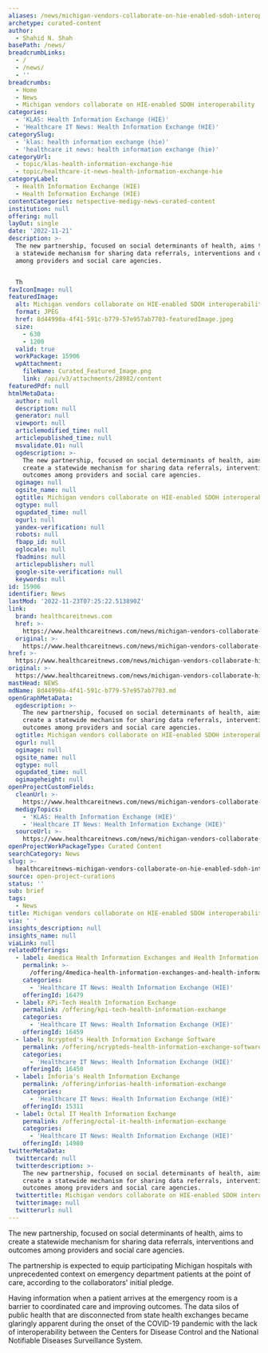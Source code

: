 ```yaml
---
aliases: /news/michigan-vendors-collaborate-on-hie-enabled-sdoh-interoperability
archetype: curated-content
author:
  - Shahid N. Shah
basePath: /news/
breadcrumbLinks:
  - /
  - /news/
  - ''
breadcrumbs:
  - Home
  - News
  - Michigan vendors collaborate on HIE-enabled SDOH interoperability
categories:
  - 'KLAS: Health Information Exchange (HIE)'
  - 'Healthcare IT News: Health Information Exchange (HIE)'
categorySlug:
  - 'klas: health information exchange (hie)'
  - 'healthcare it news: health information exchange (hie)'
categoryUrl:
  - topic/klas-health-information-exchange-hie
  - topic/healthcare-it-news-health-information-exchange-hie
categoryLabel:
  - Health Information Exchange (HIE)
  - Health Information Exchange (HIE)
contentCategories: netspective-medigy-news-curated-content
institution: null
offering: null
layOut: single
date: '2022-11-21'
description: >-
  The new partnership, focused on social determinants of health, aims to create
  a statewide mechanism for sharing data referrals, interventions and outcomes
  among providers and social care agencies.


  Th
favIconImage: null
featuredImage:
  alt: Michigan vendors collaborate on HIE-enabled SDOH interoperability
  format: JPEG
  href: 8d44990a-4f41-591c-b779-57e957ab7703-featuredImage.jpeg
  size:
    - 630
    - 1200
  valid: true
  workPackage: 15906
  wpAttachment:
    fileName: Curated_Featured_Image.png
    link: /api/v3/attachments/28982/content
featuredPdf: null
htmlMetaData:
  author: null
  description: null
  generator: null
  viewport: null
  articlemodified_time: null
  articlepublished_time: null
  msvalidate.01: null
  ogdescription: >-
    The new partnership, focused on social determinants of health, aims to
    create a statewide mechanism for sharing data referrals, interventions and
    outcomes among providers and social care agencies.
  ogimage: null
  ogsite_name: null
  ogtitle: Michigan vendors collaborate on HIE-enabled SDOH interoperability
  ogtype: null
  ogupdated_time: null
  ogurl: null
  yandex-verification: null
  robots: null
  fbapp_id: null
  oglocale: null
  fbadmins: null
  articlepublisher: null
  google-site-verification: null
  keywords: null
id: 15906
identifier: News
lastMod: '2022-11-23T07:25:22.513890Z'
link:
  brand: healthcareitnews.com
  href: >-
    https://www.healthcareitnews.com/news/michigan-vendors-collaborate-hie-enabled-sdoh-interoperability
  original: >-
    https://www.healthcareitnews.com/news/michigan-vendors-collaborate-hie-enabled-sdoh-interoperability
href: >-
  https://www.healthcareitnews.com/news/michigan-vendors-collaborate-hie-enabled-sdoh-interoperability
original: >-
  https://www.healthcareitnews.com/news/michigan-vendors-collaborate-hie-enabled-sdoh-interoperability
mastHead: NEWS
mdName: 8d44990a-4f41-591c-b779-57e957ab7703.md
openGraphMetaData:
  ogdescription: >-
    The new partnership, focused on social determinants of health, aims to
    create a statewide mechanism for sharing data referrals, interventions and
    outcomes among providers and social care agencies.
  ogtitle: Michigan vendors collaborate on HIE-enabled SDOH interoperability
  ogurl: null
  ogimage: null
  ogsite_name: null
  ogtype: null
  ogupdated_time: null
  ogimageheight: null
openProjectCustomFields:
  cleanUrl: >-
    https://www.healthcareitnews.com/news/michigan-vendors-collaborate-hie-enabled-sdoh-interoperability
  medigyTopics:
    - 'KLAS: Health Information Exchange (HIE)'
    - 'Healthcare IT News: Health Information Exchange (HIE)'
  sourceUrl: >-
    https://www.healthcareitnews.com/news/michigan-vendors-collaborate-hie-enabled-sdoh-interoperability
openProjectWorkPackageType: Curated Content
searchCategory: News
slug: >-
  healthcareitnews-michigan-vendors-collaborate-on-hie-enabled-sdoh-interoperability
source: open-project-curations
status: ''
sub: brief
tags:
  - News
title: Michigan vendors collaborate on HIE-enabled SDOH interoperability
via: ' '
insights_description: null
insights_name: null
viaLink: null
relatedOfferings:
  - label: 4medica Health Information Exchanges and Health Information Networks
    permalink: >-
      /offering/4medica-health-information-exchanges-and-health-information-networks
    categories:
      - 'Healthcare IT News: Health Information Exchange (HIE)'
    offeringId: 16479
  - label: KPi-Tech Health Information Exchange
    permalink: /offering/kpi-tech-health-information-exchange
    categories:
      - 'Healthcare IT News: Health Information Exchange (HIE)'
    offeringId: 16459
  - label: Ncrypted's Health Information Exchange Software
    permalink: /offering/ncrypteds-health-information-exchange-software
    categories:
      - 'Healthcare IT News: Health Information Exchange (HIE)'
    offeringId: 16450
  - label: Inforia's Health Information Exchange
    permalink: /offering/inforias-health-information-exchange
    categories:
      - 'Healthcare IT News: Health Information Exchange (HIE)'
    offeringId: 15311
  - label: Octal IT Health Information Exchange
    permalink: /offering/octal-it-health-information-exchange
    categories:
      - 'Healthcare IT News: Health Information Exchange (HIE)'
    offeringId: 14980
twitterMetaData:
  twittercard: null
  twitterdescription: >-
    The new partnership, focused on social determinants of health, aims to
    create a statewide mechanism for sharing data referrals, interventions and
    outcomes among providers and social care agencies.
  twittertitle: Michigan vendors collaborate on HIE-enabled SDOH interoperability
  twitterimage: null
  twitterurl: null
---
```

The new partnership, focused on social determinants of health, aims to create a statewide mechanism for sharing data referrals, interventions and outcomes among providers and social care agencies.

The partnership is expected to equip participating Michigan hospitals with unprecedented context on emergency department patients at the point of care, according to the collaborators&#39; initial pledge. 

Having information when a patient arrives at the emergency room is a barrier to coordinated care and improving outcomes. The data silos of public health that are disconnected from state health exchanges became glaringly apparent during the onset of the COVID-19 pandemic with the lack of interoperability between the Centers for Disease Control and the National Notifiable Diseases Surveillance System.